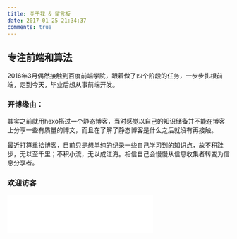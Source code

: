 ```yaml
---
title: 关于我 & 留言板
date: 2017-01-25 21:34:37
comments: true
---
```



## 专注前端和算法

2016年3月偶然接触到百度前端学院，跟着做了四个阶段的任务，一步步扎根前端，走到今天，毕业后想从事前端开发。

### 开博缘由：

其实之前就用hexo搭过一个静态博客，当时感觉以自己的知识储备并不能在博客上分享一些有质量的博文，而且在了解了静态博客是什么之后就没有再接触。

最近打算重拾博客，目前只是想单纯的纪录一些自己学习到的知识点，故不积跬步，无以至千里；不积小流，无以成江海。相信自己会慢慢从信息收集者转变为信息分享者。


### 欢迎访客

<div class="ds-recent-visitors" data-num-items="28" data-avatar-size="42" id="ds-recent-visitors"></div>

<div id="player">
	<iframe frameborder="no" border="0" marginwidth="0" marginheight="0" width=330 height=86 src="//music.163.com/outchain/player?type=2&id=3935139&auto=0&height=66"></iframe>
</div>